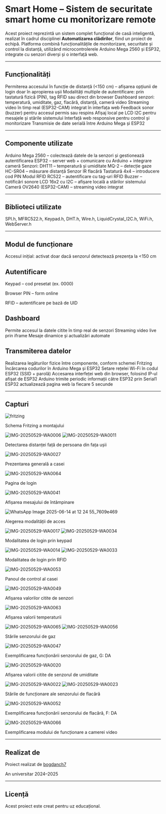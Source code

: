 # Smart Home – Sistem de securitate smart home cu monitorizare remote
Acest proiect reprezintă un sistem complet funcțional de casă inteligentă, realizat în cadrul disciplinei **Automatizarea clădirilor**, fiind un proiect de echipă. Platforma combină funcționalitățile de monitorizare, securitate și control la distanță, utilizând microcontrolerele Arduino Mega 2560 și ESP32, integrate cu senzori diverși și o interfață web.

---

## Funcționalități
Permiterea accesului în funcție de distanță (<150 cm) – afișarea opțiunii de login doar în apropierea ușii
Modalități multiple de autentificare: prin tastatură fizică (PIN), tag RFID sau direct din browser
Dashboard senzori: temperatură, umiditate, gaz, flacără, distanță, cameră video
Streaming video în timp real (ESP32-CAM) integrat în interfața web
Feedback sonor (buzzer) pentru accesul permis sau respins
Afișaj local pe LCD I2C pentru mesajele și stările sistemului
Interfață web responsive pentru control și monitorizare
Transmisie de date serială între Arduino Mega și ESP32

---

## Componente utilizate
Arduino Mega 2560 – colectează datele de la senzori și gestionează autentificarea
ESP32 – server web + comunicare cu Arduino + integrare cameră
Senzori:
DHT11 – temperatură și umiditate
MQ-2 – detecție gaze
HC-SR04 – măsurare distanță
Senzor IR flacără
Tastatură 4x4 – introducere cod PIN
Modul RFID RC522 – autentificare cu tag-uri RFID
Buzzer – notificări sonore
LCD 16x2 cu I2C – afișare locală a stărilor sistemului
Cameră OV2640 (ESP32-CAM) – streaming video integrat

---

## Biblioteci utilizate

SPI.h, MFRC522.h, Keypad.h, DHT.h, Wire.h, LiquidCrystal_I2C.h, WiFi.h, WebServer.h

---

## Modul de funcționare
Accesul inițial: activat doar dacă senzorul detectează prezența la <150 cm

## Autentificare
Keypad – cod presetat (ex. 0000)

Browser PIN – form online

RFID – autentificare pe bază de UID

## Dashboard
Permite accesul la datele citite în timp real de senzori
Streaming video live prin iframe
Mesaje dinamice și actualizări automate

## Transmiterea datelor
Realizarea legăturilor fizice între componente, conform schemei Fritzing
Încărcarea codurilor în Arduino Mega și ESP32
Setare rețelei Wi-Fi în codul ESP32 (SSID + parolă)
Accesarea interfeței web din browser, folosind IP-ul afișat de ESP32
Arduino trimite periodic informații către ESP32 prin Serial1
ESP32 actualizează pagina web la fiecare 5 secunde

---

## Capturi

![fritzing](https://github.com/user-attachments/assets/646f588b-4d35-483b-994a-760de7bb2d2f)

Schema Fritzing a montajului

![IMG-20250529-WA0006](https://github.com/user-attachments/assets/81f64fd6-d36c-42c1-b81c-480f87ef3d47)
![IMG-20250529-WA0011](https://github.com/user-attachments/assets/e18ce6e9-aaad-4ea9-8916-0845a5aa3e6e)

Detectarea distanței față de persoana din fața ușii

![IMG-20250529-WA0027](https://github.com/user-attachments/assets/40f6454c-a7d9-42c0-9f96-e8c65c0d7059)

Prezentarea generală a casei

![IMG-20250529-WA0064](https://github.com/user-attachments/assets/0f5a831c-e488-4923-a1df-bbdaf233f878)

Pagina de login

![IMG-20250529-WA0041](https://github.com/user-attachments/assets/0977cf1f-0892-477a-9cce-814be6edbab4)

Afișarea mesajului de întâmpinare

![WhatsApp Image 2025-06-14 at 12 24 55_7609e469](https://github.com/user-attachments/assets/17964355-c624-4d25-9516-250c0f9e4f90)

Alegerea modalității de acces

![IMG-20250529-WA0017](https://github.com/user-attachments/assets/eb004b72-1e4b-4ff2-93d1-fcb2085d62e6)
![IMG-20250529-WA0034](https://github.com/user-attachments/assets/54d8e326-db5e-4e62-9f0e-6b583f631af0)

Modalitatea de login prin keypad

![IMG-20250529-WA0014](https://github.com/user-attachments/assets/fef2d041-8462-4d68-aeaa-96214ea6f8f3)
![IMG-20250529-WA0033](https://github.com/user-attachments/assets/a14376d8-154b-4181-8e89-3d0969df0573)

Modalitatea de login prin RFID

![IMG-20250529-WA0053](https://github.com/user-attachments/assets/9426d0e4-d195-44b2-9156-abf81ae4ad6a)

Panoul de control al casei

![IMG-20250529-WA0049](https://github.com/user-attachments/assets/e67f2fae-2433-44df-ab85-44e4f00381ea)

Afișarea valorilor citite de senzori

![IMG-20250529-WA0063](https://github.com/user-attachments/assets/9601a8a1-39c7-44c6-acf7-3bc4f7a41a6c)

Afișarea valorii temperaturii

![IMG-20250529-WA0065](https://github.com/user-attachments/assets/62b04703-cf9e-482f-ba0c-4687680ea5b1)
![IMG-20250529-WA0056](https://github.com/user-attachments/assets/eb03a51a-c585-4e31-96bb-e9fb639630d3)

Stările senzorului de gaz

![IMG-20250529-WA0047](https://github.com/user-attachments/assets/37d14e5d-b341-4845-a577-c6851baddf15)

Exemplificarea funcționării senzorului de gaz, G: DA

![IMG-20250529-WA0020](https://github.com/user-attachments/assets/97044a37-6d84-48b8-bcb6-8c34a428bb44)

Afișarea valorii citite de senzorul de umiditate

![IMG-20250529-WA0022](https://github.com/user-attachments/assets/47c0ad95-ede9-45d2-8c6f-c465e5bc68ac)
![IMG-20250529-WA0023](https://github.com/user-attachments/assets/c2b96cd3-f6e6-4345-99e8-9b85b773efbd)

Stările de funcționare ale senzorului de flacără

![IMG-20250529-WA0052](https://github.com/user-attachments/assets/45cdbd79-cbc9-40ee-b4ec-f7fe02d64142)

Exemplificarea funcționării senzorului de flacără, F: DA

![IMG-20250529-WA0066](https://github.com/user-attachments/assets/c5b2caa8-d3a3-431b-ad4e-e1bc11a8b3f1)

Exemplificarea modului de funcționare a camerei video

---

## Realizat de
Proiect realizat de [bogdanch7](https://github.com/bogdanch7)

An universitar 2024–2025

---

## Licență
Acest proiect este creat pentru uz educațional.
